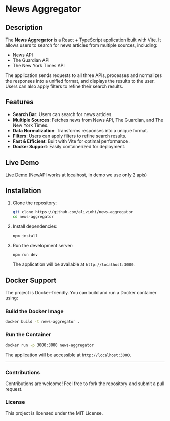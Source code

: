 # News Aggregator

## Description

The **News Aggregator** is a React + TypeScript application built with Vite. It allows users to search for news articles from multiple sources, including:

- News API
- The Guardian API
- The New York Times API

The application sends requests to all three APIs, processes and normalizes the responses into a unified format, and displays the results to the user. Users can also apply filters to refine their search results.

## Features

- **Search Bar**: Users can search for news articles.
- **Multiple Sources**: Fetches news from News API, The Guardian, and The New York Times.
- **Data Normalization**: Transforms responses into a unique format.
- **Filters**: Users can apply filters to refine search results.
- **Fast & Efficient**: Built with Vite for optimal performance.
- **Docker Support**: Easily containerized for deployment.

## Live Demo

[Live Demo](https://aliviohi.github.io/news-aggregator/) (NewAPI works at localhost, in demo we use only 2 apis)

## Installation

1. Clone the repository:
   ```sh
   git clone https://github.com/aliviohi/news-aggregator
   cd news-aggregator
   ```
2. Install dependencies:
   ```sh
   npm install
   ```
3. Run the development server:
   ```sh
   npm run dev
   ```
   The application will be available at `http://localhost:3000`.

## Docker Support

The project is Docker-friendly. You can build and run a Docker container using:

### Build the Docker Image

```sh
docker build -t news-aggregator .
```

### Run the Container

```sh
docker run -p 3000:3000 news-aggregator
```

The application will be accessible at `http://localhost:3000`.

---

### Contributions

Contributions are welcome! Feel free to fork the repository and submit a pull request.

### License

This project is licensed under the MIT License.
